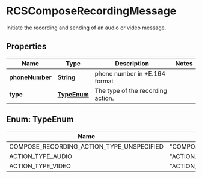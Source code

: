 

# RCSComposeRecordingMessage

Initiate the recording and sending of an audio or video message.

## Properties

| Name | Type | Description | Notes |
|------------ | ------------- | ------------- | -------------|
|**phoneNumber** | **String** | phone number in +E.164 format |  |
|**type** | [**TypeEnum**](#TypeEnum) | The type of the recording action. |  |



## Enum: TypeEnum

| Name | Value |
|---- | -----|
| COMPOSE_RECORDING_ACTION_TYPE_UNSPECIFIED | &quot;COMPOSE_RECORDING_ACTION_TYPE_UNSPECIFIED&quot; |
| ACTION_TYPE_AUDIO | &quot;ACTION_TYPE_AUDIO&quot; |
| ACTION_TYPE_VIDEO | &quot;ACTION_TYPE_VIDEO&quot; |



